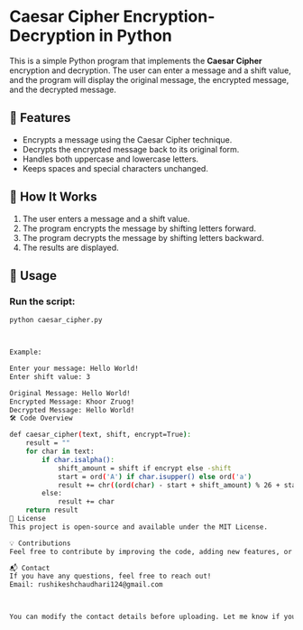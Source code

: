 # Caesar Cipher Encryption-Decryption in Python

This is a simple Python program that implements the **Caesar Cipher** encryption and decryption. The user can enter a message and a shift value, and the program will display the original message, the encrypted message, and the decrypted message.

## 📌 Features
- Encrypts a message using the Caesar Cipher technique.
- Decrypts the encrypted message back to its original form.
- Handles both uppercase and lowercase letters.
- Keeps spaces and special characters unchanged.

## 🚀 How It Works
1. The user enters a message and a shift value.
2. The program encrypts the message by shifting letters forward.
3. The program decrypts the message by shifting letters backward.
4. The results are displayed.

## 🔧 Usage
### Run the script:
```bash
python caesar_cipher.py



Example:

Enter your message: Hello World!
Enter shift value: 3

Original Message: Hello World!
Encrypted Message: Khoor Zruog!
Decrypted Message: Hello World!
🛠️ Code Overview

def caesar_cipher(text, shift, encrypt=True):
    result = ""
    for char in text:
        if char.isalpha():
            shift_amount = shift if encrypt else -shift
            start = ord('A') if char.isupper() else ord('a')
            result += chr((ord(char) - start + shift_amount) % 26 + start)
        else:
            result += char
    return result
📜 License
This project is open-source and available under the MIT License.

💡 Contributions
Feel free to contribute by improving the code, adding new features, or fixing issues. Pull requests are welcome! 🚀

📬 Contact
If you have any questions, feel free to reach out!
Email: rushikeshchaudhari124@gmail.com



You can modify the contact details before uploading. Let me know if you need any changes! 🚀






